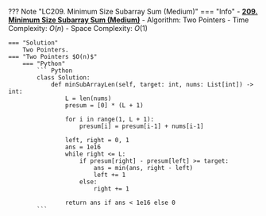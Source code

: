 ??? Note "LC209. Minimum Size Subarray Sum (Medium)"
    === "Info"
        - **<a href="https://leetcode-cn.com/problems/minimum-size-subarray-sum/" target="_blank">209. Minimum Size Subarray Sum (Medium)</a>**
        - Algorithm: Two Pointers
        - Time Complexity: $O(n)$
        - Space Complexity: $O(1)$

    === "Solution"
        Two Pointers.
    === "Two Pointers $O(n)$"
        === "Python"
            ``` Python
            class Solution:
                def minSubArrayLen(self, target: int, nums: List[int]) -> int:
                    L = len(nums)
                    presum = [0] * (L + 1)

                    for i in range(1, L + 1):
                        presum[i] = presum[i-1] + nums[i-1]

                    left, right = 0, 1
                    ans = 1e16
                    while right <= L:
                        if presum[right] - presum[left] >= target:
                            ans = min(ans, right - left)
                            left += 1
                        else:
                            right += 1

                    return ans if ans < 1e16 else 0            
            ```